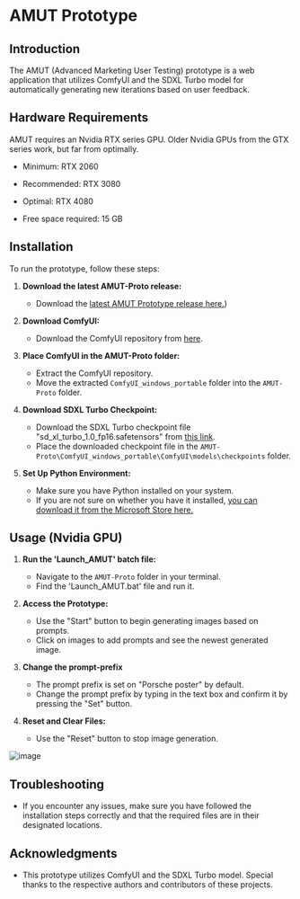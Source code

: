 # AMUT Prototype

## Introduction

The AMUT (Advanced Marketing User Testing) prototype is a web application that utilizes ComfyUI and the SDXL Turbo model for automatically generating new iterations based on user feedback.

## Hardware Requirements

AMUT requires an Nvidia RTX series GPU. Older Nvidia GPUs from the GTX series work, but far from optimally.

- Minimum: RTX 2060
- Recommended: RTX 3080
- Optimal: RTX 4080
  
- Free space required: 15 GB

## Installation

To run the prototype, follow these steps:

1. **Download the latest AMUT-Proto release:**
   - Download the [latest AMUT Prototype release here.](https://github.com/tedinasuit/AMUT-Proto/releases))

3. **Download ComfyUI:**
   - Download the ComfyUI repository from [here](https://github.com/comfyanonymous/ComfyUI/releases/tag/latest).

4. **Place ComfyUI in the AMUT-Proto folder:**
   - Extract the ComfyUI repository.
   - Move the extracted `ComfyUI_windows_portable` folder into the `AMUT-Proto` folder.

5. **Download SDXL Turbo Checkpoint:**
   - Download the SDXL Turbo checkpoint file "sd_xl_turbo_1.0_fp16.safetensors" from [this link](https://huggingface.co/stabilityai/sdxl-turbo/blob/main/sd_xl_turbo_1.0_fp16.safetensors).
   - Place the downloaded checkpoint file in the `AMUT-Proto\ComfyUI_windows_portable\ComfyUI\models\checkpoints` folder.

6. **Set Up Python Environment:**
   - Make sure you have Python installed on your system.
   - If you are not sure on whether you have it installed, [you can download it from the Microsoft Store here.](https://apps.microsoft.com/detail/9P7QFQMJRFP7?hl=en-us&gl=US)

## Usage (Nvidia GPU)

1. **Run the 'Launch_AMUT' batch file:**
   - Navigate to the `AMUT-Proto` folder in your terminal.
   - Find the 'Launch_AMUT.bat' file and run it.

2. **Access the Prototype:**
   - Use the "Start" button to begin generating images based on prompts.
   - Click on images to add prompts and see the newest generated image.
  
3. **Change the prompt-prefix**
   - The prompt prefix is set on "Porsche poster" by default.
   - Change the prompt prefix by typing in the text box and confirm it by pressing the "Set" button.

5. **Reset and Clear Files:**
   - Use the "Reset" button to stop image generation.

![image](https://github.com/tedinasuit/AMUT-Proto/assets/73829267/f3e74094-6251-475d-9f4a-ef74d1e32727)


## Troubleshooting

- If you encounter any issues, make sure you have followed the installation steps correctly and that the required files are in their designated locations.

## Acknowledgments

- This prototype utilizes ComfyUI and the SDXL Turbo model. Special thanks to the respective authors and contributors of these projects.
